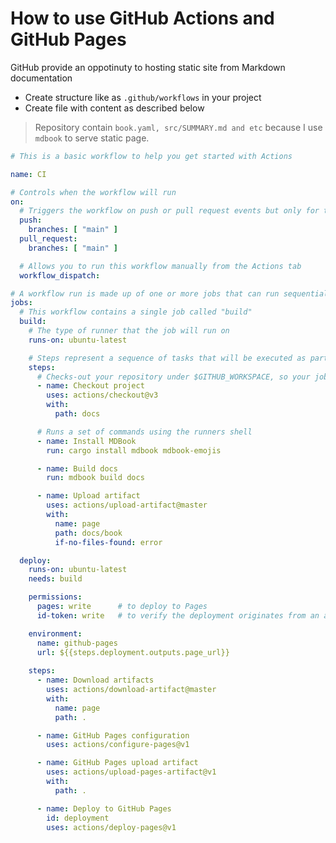 # How to use GitHub Actions and GitHub Pages

GitHub provide an oppotinuty to hosting static site from Markdown documentation  

* Create structure like as `.github/workflows` in your project
* Create file with content as described below

> Repository contain `book.yaml, src/SUMMARY.md and etc` because I use `mdbook` to serve static page.

```yaml
# This is a basic workflow to help you get started with Actions

name: CI

# Controls when the workflow will run
on:
  # Triggers the workflow on push or pull request events but only for the "main" branch
  push:
    branches: [ "main" ]
  pull_request:
    branches: [ "main" ]

  # Allows you to run this workflow manually from the Actions tab
  workflow_dispatch:

# A workflow run is made up of one or more jobs that can run sequentially or in parallel
jobs:
  # This workflow contains a single job called "build"
  build:
    # The type of runner that the job will run on
    runs-on: ubuntu-latest

    # Steps represent a sequence of tasks that will be executed as part of the job
    steps:
      # Checks-out your repository under $GITHUB_WORKSPACE, so your job can access it
      - name: Checkout project
        uses: actions/checkout@v3
        with:
          path: docs

      # Runs a set of commands using the runners shell
      - name: Install MDBook
        run: cargo install mdbook mdbook-emojis

      - name: Build docs
        run: mdbook build docs

      - name: Upload artifact
        uses: actions/upload-artifact@master
        with:
          name: page
          path: docs/book
          if-no-files-found: error

  deploy:
    runs-on: ubuntu-latest
    needs: build

    permissions:
      pages: write      # to deploy to Pages
      id-token: write   # to verify the deployment originates from an appropriate source

    environment:
      name: github-pages
      url: ${{steps.deployment.outputs.page_url}}
    
    steps:
      - name: Download artifacts
        uses: actions/download-artifact@master
        with:
          name: page
          path: .

      - name: GitHub Pages configuration
        uses: actions/configure-pages@v1

      - name: GitHub Pages upload artifact
        uses: actions/upload-pages-artifact@v1
        with:
          path: .

      - name: Deploy to GitHub Pages
        id: deployment
        uses: actions/deploy-pages@v1
```
